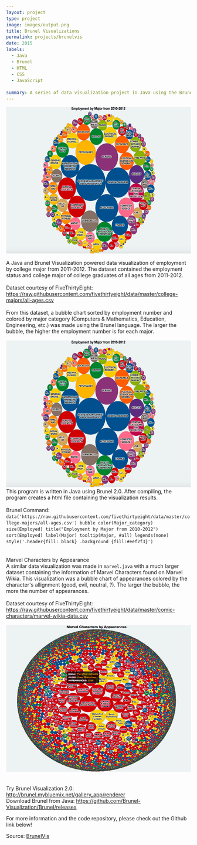 ```yaml
---
layout: project
type: project
image: images/output.png
title: Brunel Visualizations
permalink: projects/brunelvis
date: 2015
labels:
  - Java
  - Brunel
  - HTML
  - CSS
  - JavaScript

summary: A series of data visualization project in Java using the Brunel Visualization grammar.
---
```

<img src="/images/output.png" width="700" height="400">

A Java and Brunel Visualization powered data visualization of employment by college major from 2011-2012.
The dataset contained the employment status and college major of college graduates of all ages from 2011-2012. 
<br><br>
Dataset courtesy of FiveThirtyEight: https://raw.githubusercontent.com/fivethirtyeight/data/master/college-majors/all-ages.csv
<br><br>
From this dataset, a bubble chart sorted by employment number and colored by major category (Computers & Mathematics, Education, Engineering, etc.) was made using the Brunel language. 
The larger the bubble, the higher the employment number is for each major.
<br><br>
<img src="/images/output.png" width="700" height="400">
<br>
This program is written in Java using Brunel 2.0. After compiling, the program creates a html file containing the visualization results. 
<br><br>
Brunel Command: <br>
``data('https://raw.githubusercontent.com/fivethirtyeight/data/master/college-majors/all-ages.csv') bubble color(Major_category) size(Employed) title("Employment by Major from 2010-2012") sort(Employed) label(Major) tooltip(Major, #all) legends(none) style('.header{fill: black} .background {fill:#eef2f3}')
``
<br>
<br>
<br>
Marvel Characters by Appearance
<br>
A similar data visualization was made in ``marvel.java`` with a much larger dataset containing the information of Marvel Characters found on Marvel Wikia. This visualization was a bubble chart of appearances colored by the character's allignment (good, evil, neutral, ?). The larger the bubble, the more the number of appearances.
<br><br>
Dataset courtesy of FiveThirtyEight: https://raw.githubusercontent.com/fivethirtyeight/data/master/comic-characters/marvel-wikia-data.csv
<br><br>
<img src="/images/large.png" width="700" height="400">
<br>
<br>
<br>Try Brunel Visualization 2.0: http://brunel.mybluemix.net/gallery_app/renderer
<br>Download Brunel from Java: https://github.com/Brunel-Visualization/Brunel/releases

For more information and the code repository, please check out the Github link below! 

Source: <a href="https://github.com/chrisnguyenhi/brunelvis"><i class="large github icon"></i>BrunelVis</a>
